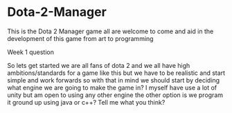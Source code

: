 # Dota-2-Manager
This is the Dota 2 Manager game all are welcome to come and aid in the development of this game from art to programming

Week 1 question

So lets get started we are all fans of dota 2 and we all have high ambitions/standards for a game like this but we have to be realistic and start simple and work forwards so with that in mind we should start by deciding what engine we are going to make the game in? I myself have use a lot of unity but am open to using any other engine the other option is we program it ground up using java or c++? Tell me what you think?
